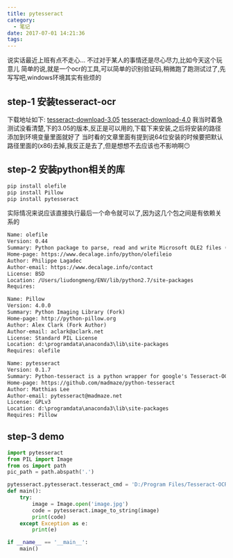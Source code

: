 ```yaml
---
title: pytesseract
category:
  - 笔记
date: 2017-07-01 14:21:36
tags:
---
```

说实话最近上班有点不走心...
不过对于某人的事情还是尽心尽力,比如今天这个玩意儿
简单的说,就是一个ocr的工具,可以简单的识别验证码,稍微跑了跑测试过了,先写写吧,windows环境其实有些烦的
<!--more-->

## step-1 安装tesseract-ocr
下载地址如下:
[tesseract-download-3.05][tesseract-download-3.05]
[tesseract-download-4.0][tesseract-download-4.0]
我当时着急测试没看清楚,下的3.05的版本,反正是可以用的,下载下来安装,之后将安装的路径添加到环境变量里面就好了
当时看的文章里面有提到说64位安装的时候要把默认路径里面的(x86)去掉,我反正是去了,但是想想不去应该也不影响啊😶

## step-2 安装python相关的库

```sh
pip install olefile
pip install Pillow
pip install pytesseract
```

实际情况来说应该直接执行最后一个命令就可以了,因为这几个包之间是有依赖关系的

```txt
Name: olefile
Version: 0.44
Summary: Python package to parse, read and write Microsoft OLE2 files (Structured Storage or Compound Document, Microsoft Office) - Improved version of the OleFileIO module from PIL, the Python Image Library.
Home-page: https://www.decalage.info/python/olefileio
Author: Philippe Lagadec
Author-email: https://www.decalage.info/contact
License: BSD
Location: /Users/liudongmeng/ENV/lib/python2.7/site-packages
Requires: 

Name: Pillow
Version: 4.0.0
Summary: Python Imaging Library (Fork)
Home-page: http://python-pillow.org
Author: Alex Clark (Fork Author)
Author-email: aclark@aclark.net
License: Standard PIL License
Location: d:\programdata\anaconda3\lib\site-packages
Requires: olefile

Name: pytesseract
Version: 0.1.7
Summary: Python-tesseract is a python wrapper for google's Tesseract-OCR
Home-page: https://github.com/madmaze/python-tesseract
Author: Matthias Lee
Author-email: pytesseract@madmaze.net
License: GPLv3
Location: d:\programdata\anaconda3\lib\site-packages
Requires: Pillow
```

## step-3 demo

```py
import pytesseract
from PIL import Image
from os import path
pic_path = path.abspath('.')

pytesseract.pytesseract.tesseract_cmd = 'D:/Program Files/Tesseract-OCR/tesseract'
def main():
    try:
        image = Image.open('image.jpg')
        code = pytesseract.image_to_string(image)
        print(code)
    except Exception as e:
        print(e)

if __name__ == '__main__':
    main()
```

[tesseract-download-3.05]: http://digi.bib.uni-mannheim.de/tesseract/tesseract-ocr-setup-3.05.00dev.exe "tesseract-download-3.05"
[tesseract-download-4.0]: http://digi.bib.uni-mannheim.de/tesseract/tesseract-ocr-setup-4.00.00dev.exe "tesseract-download-4.0"